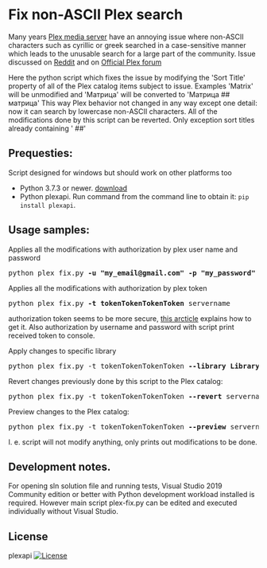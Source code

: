 # Fix non-ASCII Plex search

Many years [Plex media server](https://www.plex.tv/) have an annoying issue where non-ASCII characters such as cyrillic or greek searched in a case-sensitive manner which leads to the unusable search for a large part of the community.
Issue discussed on [Reddit](https://www.reddit.com/r/PleX/comments/f7czff/search_should_be_case_and_diacritics_insensitive/) and on [Official Plex forum](https://forums.plex.tv/t/search-is-case-sensitive-with-cyrillic-characters/141491)

Here the python script which fixes the issue by modifying the 'Sort Title' property of all of the Plex catalog items subject to issue. Examples 'Matrix' will be unmodified and 'Матрица' will be converted to 'Матрица ## матрица'
This way Plex behavior not changed in any way except one detail: now it can search by lowercase non-ASCII characters.
All of the modifications done by this script can be reverted. Only exception sort titles already containing ' ##'

## Prequesties:
Script designed for windows but should work on other platforms too
- Python 3.7.3 or newer. [download](https://www.python.org/downloads/windows/)
- Python plexapi. Run command from the command line to obtain it: `pip install plexapi`.

## Usage samples:
Applies all the modifications with authorization by plex user name and password
<pre>python plex_fix.py <b>-u "my_email@gmail.com" -p "my_password"</b> servername</pre>

Applies all the modifications with authorization by plex token
<pre>python plex_fix.py <b>-t tokenTokenTokenToken</b> servername</pre>
authorization token seems to be more secure, [this arcticle](https://support.plex.tv/articles/204059436-finding-an-authentication-token-x-plex-token/) explains how to get it. Also authorization by username and password with script print received token to console.

Apply changes to specific library 
<pre>python plex_fix.py -t tokenTokenTokenToken <b>--library LibraryName</b> servername</pre>

Revert changes previously done by this script to the Plex catalog:
<pre>python plex_fix.py -t tokenTokenTokenToken <b>--revert</b> servername</pre>

Preview changes to the Plex catalog:
<pre>python plex_fix.py -t tokenTokenTokenToken <b>--preview</b> servername</pre>
I. e. script will not modify anything, only prints out modifications to be done.

## Development notes.
For opening sln solution file and running tests, Visual Studio 2019 Community edition or better with Python development workload installed is required. However main script plex-fix.py can be edited and executed individually without Visual Studio.

## License
plexapi [![License](https://img.shields.io/badge/License-BSD%203--Clause-blue.svg)](https://opensource.org/licenses/BSD-3-Clause)